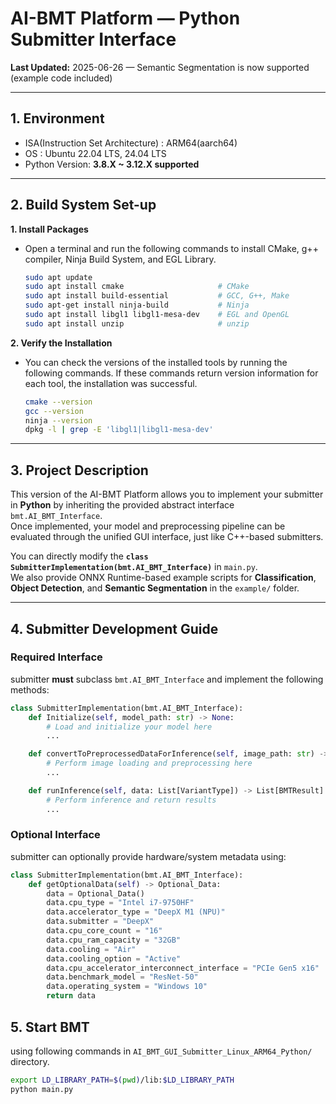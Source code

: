 # AI-BMT Platform — Python Submitter Interface
**Last Updated:** 2025-06-26 — Semantic Segmentation is now supported (example code included)

---

## 1. Environment

- ISA(Instruction Set Architecture) : ARM64(aarch64)
- OS : Ubuntu 22.04 LTS, 24.04 LTS
- Python Version: **3.8.X ~ 3.12.X supported**

---

## 2. Build System Set-up
**1. Install Packages**
- Open a terminal and run the following commands to install CMake, g++ compiler, Ninja Build System, and EGL Library.
  ```bash
  sudo apt update
  sudo apt install cmake                     # CMake
  sudo apt install build-essential           # GCC, G++, Make
  sudo apt-get install ninja-build           # Ninja
  sudo apt install libgl1 libgl1-mesa-dev    # EGL and OpenGL
  sudo apt install unzip                     # unzip
  ```

**2. Verify the Installation**
- You can check the versions of the installed tools by running the following commands. If these commands return version information for each tool, the installation was successful.
  ```bash
  cmake --version
  gcc --version
  ninja --version
  dpkg -l | grep -E 'libgl1|libgl1-mesa-dev'
  ```

---

## 3. Project Description

This version of the AI-BMT Platform allows you to implement your submitter in **Python** by inheriting the provided abstract interface `bmt.AI_BMT_Interface`.  
Once implemented, your model and preprocessing pipeline can be evaluated through the unified GUI interface, just like C++-based submitters.

You can directly modify the **`class SubmitterImplementation(bmt.AI_BMT_Interface)`** in `main.py`.  
We also provide ONNX Runtime-based example scripts for **Classification**, **Object Detection**, and **Semantic Segmentation** in the `example/` folder.

---

## 4. Submitter Development Guide

### Required Interface
submitter **must** subclass `bmt.AI_BMT_Interface` and implement the following methods:
```python
class SubmitterImplementation(bmt.AI_BMT_Interface):
    def Initialize(self, model_path: str) -> None:
        # Load and initialize your model here
        ...

    def convertToPreprocessedDataForInference(self, image_path: str) -> VariantType:
        # Perform image loading and preprocessing here
        ...

    def runInference(self, data: List[VariantType]) -> List[BMTResult]:
        # Perform inference and return results
        ...
```

### Optional Interface

submitter can optionally provide hardware/system metadata using:
```python
class SubmitterImplementation(bmt.AI_BMT_Interface):
    def getOptionalData(self) -> Optional_Data:
        data = Optional_Data()
        data.cpu_type = "Intel i7-9750HF"
        data.accelerator_type = "DeepX M1 (NPU)"
        data.submitter = "DeepX"
        data.cpu_core_count = "16"
        data.cpu_ram_capacity = "32GB"
        data.cooling = "Air"
        data.cooling_option = "Active"
        data.cpu_accelerator_interconnect_interface = "PCIe Gen5 x16"
        data.benchmark_model = "ResNet-50"
        data.operating_system = "Windows 10"
        return data
```

## 5. Start BMT
using following commands in `AI_BMT_GUI_Submitter_Linux_ARM64_Python/` directory.
```bash
export LD_LIBRARY_PATH=$(pwd)/lib:$LD_LIBRARY_PATH
python main.py
```
